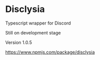 # Disclysia

Typescript wrapper for Discord

Still on development stage

Version 1.0.5

https://www.npmjs.com/package/disclysia
